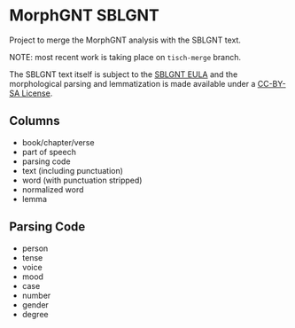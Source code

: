 MorphGNT SBLGNT
===============

Project to merge the MorphGNT analysis with the SBLGNT text.

NOTE: most recent work is taking place on `tisch-merge` branch.

The SBLGNT text itself is subject to the [SBLGNT EULA](http://sblgnt.com/license/)
and the morphological parsing and lemmatization is made available under a
[CC-BY-SA License](http://creativecommons.org/licenses/by-sa/3.0/).

Columns
-------

 * book/chapter/verse
 * part of speech
 * parsing code
 * text (including punctuation)
 * word (with punctuation stripped)
 * normalized word
 * lemma

Parsing Code
------------

 * person
 * tense
 * voice
 * mood
 * case
 * number
 * gender
 * degree
